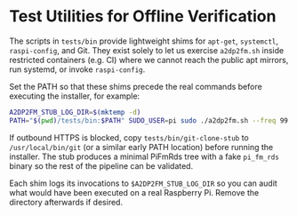 # Test Utilities for Offline Verification

The scripts in `tests/bin` provide lightweight shims for `apt-get`, `systemctl`,
`raspi-config`, and Git. They exist solely to let us exercise `a2dp2fm.sh` inside
restricted containers (e.g. CI) where we cannot reach the public apt mirrors, run
systemd, or invoke `raspi-config`.

Set the PATH so that these shims precede the real commands before executing the
installer, for example:

```bash
A2DP2FM_STUB_LOG_DIR=$(mktemp -d)
PATH="$(pwd)/tests/bin:$PATH" SUDO_USER=pi sudo ./a2dp2fm.sh --freq 99.1
```

If outbound HTTPS is blocked, copy `tests/bin/git-clone-stub` to `/usr/local/bin/git`
(or a similar early PATH location) before running the installer. The stub produces a
minimal PiFmRds tree with a fake `pi_fm_rds` binary so the rest of the pipeline can be
validated.

Each shim logs its invocations to `$A2DP2FM_STUB_LOG_DIR` so you can audit what would
have been executed on a real Raspberry Pi. Remove the directory afterwards if desired.
